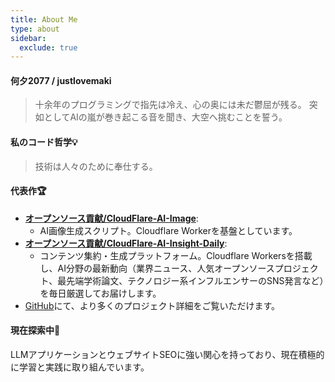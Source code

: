 ```yaml
---
title: About Me
type: about
sidebar:
  exclude: true
---
```

#### 何夕2077 / justlovemaki

> 十余年のプログラミングで指先は冷え、心の奥には未だ鬱屈が残る。
> 突如としてAIの嵐が巻き起こる音を聞き、大空へ挑むことを誓う。

#### 私のコード哲学💡

> 技術は人々のために奉仕する。

#### 代表作🏆

*   **[オープンソース貢献/CloudFlare-AI-Image](https://github.com/justlovemaki/CloudFlare-AI-Image)**:
    *   AI画像生成スクリプト。Cloudflare Workerを基盤としています。
*   **[オープンソース貢献/CloudFlare-AI-Insight-Daily](https://github.com/justlovemaki/CloudFlare-AI-Insight-Daily)**:
    *   コンテンツ集約・生成プラットフォーム。Cloudflare Workersを搭載し、AI分野の最新動向（業界ニュース、人気オープンソースプロジェクト、最先端学術論文、テクノロジー系インフルエンサーのSNS発言など）を毎日厳選してお届けします。
*   [GitHub](https://github.com/justlovemaki)にて、より多くのプロジェクト詳細をご覧いただけます。

#### 現在探索中🌱

LLMアプリケーションとウェブサイトSEOに強い関心を持っており、現在積極的に学習と実践に取り組んでいます。